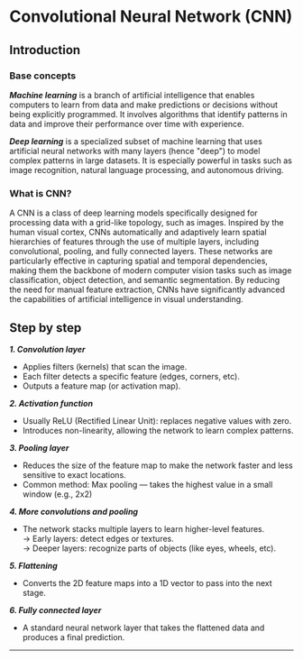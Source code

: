 # Convolutional Neural Network (CNN)
## Introduction
### Base concepts
***Machine learning*** is a branch of artificial intelligence that enables computers to learn from data and make predictions or decisions without being explicitly programmed. It involves algorithms that identify patterns in data and improve their performance over time with experience.  
  
***Deep learning*** is a specialized subset of machine learning that uses artificial neural networks with many layers (hence "deep") to model complex patterns in large datasets. It is especially powerful in tasks such as image recognition, natural language processing, and autonomous driving.  
  
  
### What is CNN?
A CNN is a class of deep learning models specifically designed for processing data with a grid-like topology, such as images. Inspired by the human visual cortex, CNNs automatically and adaptively learn spatial hierarchies of features through the use of multiple layers, including convolutional, pooling, and fully connected layers. These networks are particularly effective in capturing spatial and temporal dependencies, making them the backbone of modern computer vision tasks such as image classification, object detection, and semantic segmentation. By reducing the need for manual feature extraction, CNNs have significantly advanced the capabilities of artificial intelligence in visual understanding.  
  
  
## Step by step
***1. Convolution layer***  
- Applies filters (kernels) that scan the image.  
- Each filter detects a specific feature (edges, corners, etc).  
- Outputs a feature map (or activation map).  
  
  
***2. Activation function***  
- Usually ReLU (Rectified Linear Unit): replaces negative values with zero.  
- Introduces non-linearity, allowing the network to learn complex patterns.  
  
  
***3. Pooling layer***  
- Reduces the size of the feature map to make the network faster and less sensitive to exact locations.  
- Common method: Max pooling — takes the highest value in a small window (e.g., 2x2)  
  
  
***4. More convolutions and pooling***  
- The network stacks multiple layers to learn higher-level features.  
    -> Early layers: detect edges or textures.  
    -> Deeper layers: recognize parts of objects (like eyes, wheels, etc).  
  
  
***5. Flattening***  
- Converts the 2D feature maps into a 1D vector to pass into the next stage.  
  
  
***6. Fully connected layer***  
- A standard neural network layer that takes the flattened data and produces a final prediction.  

___